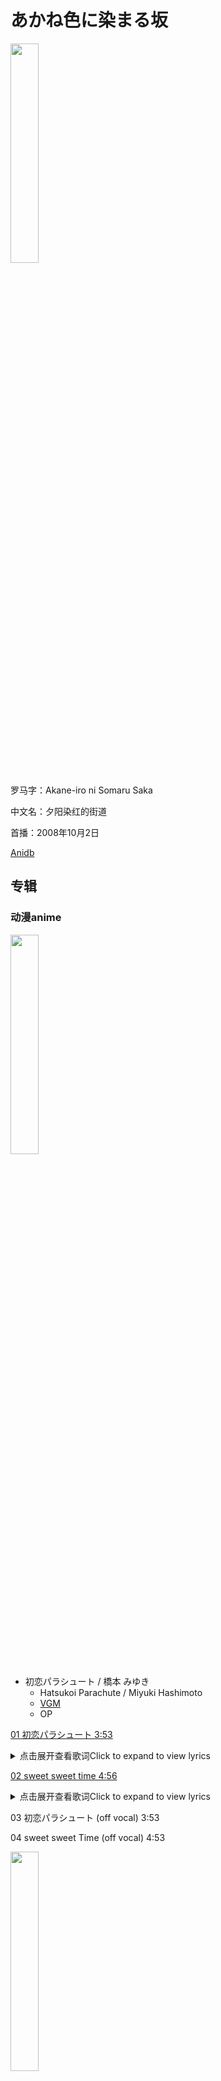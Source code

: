 # あかね色に染まる坂

<img src="/Anime-LRCS/img/あかね色に染まる坂/290015.jpg" width="30%" height="30%" />

罗马字：Akane-iro ni Somaru Saka

中文名：夕阳染红的街道

首播：2008年10月2日

[Anidb](https://anidb.net/anime/6025)

## 专辑

### 动漫anime

<img src="/Anime-LRCS/img/あかね色に染まる坂/57076-1454880773.jpg" width="30%" height="30%" />

* 初恋パラシュート / 橋本 みゆき
  * Hatsukoi Parachute / Miyuki Hashimoto
  * [VGM](https://vgmdb.net/album/57076)
  * OP

[01 初恋パラシュート 3:53](https://github.com/Little-Data/Anime-LRCS/blob/main/2008/%E3%81%82%E3%81%8B%E3%81%AD%E8%89%B2%E3%81%AB%E6%9F%93%E3%81%BE%E3%82%8B%E5%9D%82/%E5%88%9D%E6%81%8B%E3%83%91%E3%83%A9%E3%82%B7%E3%83%A5%E3%83%BC%E3%83%88.lrc)

<details>
<summary>点击展开查看歌词Click to expand to view lyrics</summary>

[01 初恋パラシュート 3:53](https://cdn.jsdelivr.net/gh/Little-Data/Anime-LRCS@main/2008/%E3%81%82%E3%81%8B%E3%81%AD%E8%89%B2%E3%81%AB%E6%9F%93%E3%81%BE%E3%82%8B%E5%9D%82/%E5%88%9D%E6%81%8B%E3%83%91%E3%83%A9%E3%82%B7%E3%83%A5%E3%83%BC%E3%83%88.lrc ':include :type=code')

</details>

[02 sweet sweet time  4:56](https://github.com/Little-Data/Anime-LRCS/blob/main/2008/%E3%81%82%E3%81%8B%E3%81%AD%E8%89%B2%E3%81%AB%E6%9F%93%E3%81%BE%E3%82%8B%E5%9D%82/sweet%20sweet%20time.lrc)

<details>
<summary>点击展开查看歌词Click to expand to view lyrics</summary>

[02 sweet sweet time  4:56](https://cdn.jsdelivr.net/gh/Little-Data/Anime-LRCS@main/2008/%E3%81%82%E3%81%8B%E3%81%AD%E8%89%B2%E3%81%AB%E6%9F%93%E3%81%BE%E3%82%8B%E5%9D%82/sweet%20sweet%20time.lrc ':include :type=code')

</details>

03 初恋パラシュート (off vocal)     3:53

04 sweet sweet Time (off vocal)     4:53

<img src="/Anime-LRCS/img/あかね色に染まる坂/57115-1455141761.jpg" width="30%" height="30%" />

* TVアニメ『あかね色に染まる坂』エンディングテーマ キャラクターソングシリーズ / 片桐優姫 (釘宮理恵)
  * TV Anime "Akane-iro ni Somaru Saka" Ending Theme Character Song Series / Yuhi Katagiri (Rie Kugimiya)
  * [VGM](https://vgmdb.net/album/57115)
  * ED01

[01 Sweet Gift  03:44](https://github.com/Little-Data/Anime-LRCS/blob/main/2008/%E3%81%82%E3%81%8B%E3%81%AD%E8%89%B2%E3%81%AB%E6%9F%93%E3%81%BE%E3%82%8B%E5%9D%82/Sweet%20Gift.lrc)

<details>
<summary>点击展开查看歌词Click to expand to view lyrics</summary>

[01 Sweet Gift  03:44](https://cdn.jsdelivr.net/gh/Little-Data/Anime-LRCS@main/2008/%E3%81%82%E3%81%8B%E3%81%AD%E8%89%B2%E3%81%AB%E6%9F%93%E3%81%BE%E3%82%8B%E5%9D%82/Sweet%20Gift.lrc ':include :type=code')

</details>

[02 茜色hometown  04:31](https://github.com/Little-Data/Anime-LRCS/blob/main/2008/%E3%81%82%E3%81%8B%E3%81%AD%E8%89%B2%E3%81%AB%E6%9F%93%E3%81%BE%E3%82%8B%E5%9D%82/茜色hometown.lrc)

<details>
<summary>点击展开查看歌词Click to expand to view lyrics</summary>

[02 茜色hometown  04:31](https://cdn.jsdelivr.net/gh/Little-Data/Anime-LRCS@main/2008/%E3%81%82%E3%81%8B%E3%81%AD%E8%89%B2%E3%81%AB%E6%9F%93%E3%81%BE%E3%82%8B%E5%9D%82/茜色hometown.lrc ':include :type=code')

</details>

03 Sweet Gift (instrumental)    03:44

04 茜色hometown (instrumental)  04:31
